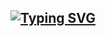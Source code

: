 ## [![Typing SVG](https://readme-typing-svg.herokuapp.com?color=6B5DF7&size=75&width=1050&height=200&lines=Hey+We+Are+Team+SDBOTs)](https://t.me/SDBOTs_Inifinity) 

